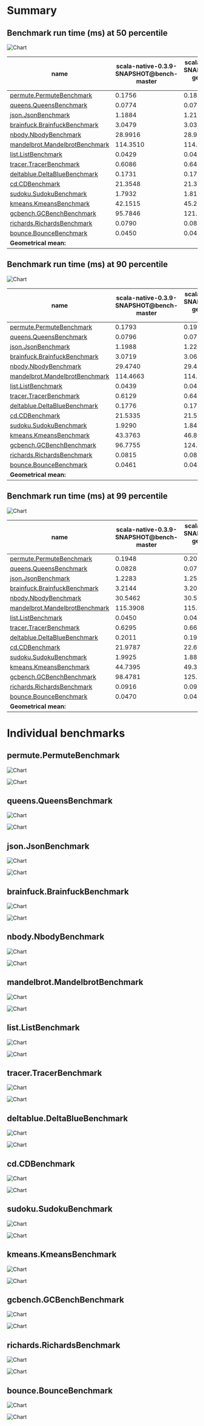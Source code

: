 # Summary
## Benchmark run time (ms) at 50 percentile 
![Chart](relative_percentile_50.png)

|name | scala-native-0.3.9-SNAPSHOT@bench-master | scala-native-0.3.9-SNAPSHOT@bench-gengc-512-2-false-1 |  | scala-native-0.3.9-SNAPSHOT@bench-gengc-512-1-false-1 | |
| -- | -- | -- | -- | -- | -- |
|[permute.PermuteBenchmark](#permutepermutebenchmark)|0.1756|0.1860|+5.94%|0.1878|+6.96%|
|[queens.QueensBenchmark](#queensqueensbenchmark)|0.0774|0.0770|__-0.52%__|0.0777|+0.39%|
|[json.JsonBenchmark](#jsonjsonbenchmark)|1.1884|1.2164|+2.35%|1.3134|+10.52%|
|[brainfuck.BrainfuckBenchmark](#brainfuckbrainfuckbenchmark)|3.0479|3.0371|__-0.36%__|3.0773|+0.97%|
|[nbody.NbodyBenchmark](#nbodynbodybenchmark)|28.9916|28.9571|__-0.12%__|28.9491|__-0.15%__|
|[mandelbrot.MandelbrotBenchmark](#mandelbrotmandelbrotbenchmark)|114.3510|114.6260|+0.24%|115.2118|+0.75%|
|[list.ListBenchmark](#listlistbenchmark)|0.0429|0.0455|+6.19%|0.0452|+5.35%|
|[tracer.TracerBenchmark](#tracertracerbenchmark)|0.6086|0.6406|+5.26%|0.6459|+6.14%|
|[deltablue.DeltaBlueBenchmark](#deltabluedeltabluebenchmark)|0.1731|0.1709|__-1.27%__|0.1779|+2.74%|
|[cd.CDBenchmark](#cdcdbenchmark)|21.3548|21.3177|__-0.17%__|21.1496|__-0.96%__|
|[sudoku.SudokuBenchmark](#sudokusudokubenchmark)|1.7932|1.8116|+1.03%|1.8222|+1.62%|
|[kmeans.KmeansBenchmark](#kmeanskmeansbenchmark)|42.1515|45.2073|+7.25%|45.7942|+8.64%|
|[gcbench.GCBenchBenchmark](#gcbenchgcbenchbenchmark)|95.7846|121.7880|+27.15%|106.8909|+11.60%|
|[richards.RichardsBenchmark](#richardsrichardsbenchmark)|0.0790|0.0833|+5.49%|0.0833|+5.36%|
|[bounce.BounceBenchmark](#bouncebouncebenchmark)|0.0450|0.0429|__-4.64%__|0.0441|__-2.11%__|
| __Geometrical mean:__|| |+3.36%| |+3.77%|
## Benchmark run time (ms) at 90 percentile 
![Chart](relative_percentile_90.png)

|name | scala-native-0.3.9-SNAPSHOT@bench-master | scala-native-0.3.9-SNAPSHOT@bench-gengc-512-2-false-1 |  | scala-native-0.3.9-SNAPSHOT@bench-gengc-512-1-false-1 | |
| -- | -- | -- | -- | -- | -- |
|[permute.PermuteBenchmark](#permutepermutebenchmark)|0.1793|0.1915|+6.78%|0.1943|+8.34%|
|[queens.QueensBenchmark](#queensqueensbenchmark)|0.0796|0.0788|__-1.00%__|0.0794|__-0.28%__|
|[json.JsonBenchmark](#jsonjsonbenchmark)|1.1988|1.2245|+2.14%|1.3322|+11.13%|
|[brainfuck.BrainfuckBenchmark](#brainfuckbrainfuckbenchmark)|3.0719|3.0648|__-0.23%__|3.1454|+2.39%|
|[nbody.NbodyBenchmark](#nbodynbodybenchmark)|29.4740|29.4155|__-0.20%__|29.4071|__-0.23%__|
|[mandelbrot.MandelbrotBenchmark](#mandelbrotmandelbrotbenchmark)|114.4663|114.7304|+0.23%|115.3142|+0.74%|
|[list.ListBenchmark](#listlistbenchmark)|0.0439|0.0462|+5.19%|0.0462|+5.12%|
|[tracer.TracerBenchmark](#tracertracerbenchmark)|0.6129|0.6438|+5.04%|0.6563|+7.09%|
|[deltablue.DeltaBlueBenchmark](#deltabluedeltabluebenchmark)|0.1776|0.1755|__-1.18%__|0.1846|+3.96%|
|[cd.CDBenchmark](#cdcdbenchmark)|21.5335|21.5591|+0.12%|21.4599|__-0.34%__|
|[sudoku.SudokuBenchmark](#sudokusudokubenchmark)|1.9290|1.8417|__-4.53%__|1.8835|__-2.36%__|
|[kmeans.KmeansBenchmark](#kmeanskmeansbenchmark)|43.3763|46.8621|+8.04%|47.0117|+8.38%|
|[gcbench.GCBenchBenchmark](#gcbenchgcbenchbenchmark)|96.7755|124.4890|+28.64%|114.5665|+18.38%|
|[richards.RichardsBenchmark](#richardsrichardsbenchmark)|0.0815|0.0853|+4.73%|0.0853|+4.75%|
|[bounce.BounceBenchmark](#bouncebouncebenchmark)|0.0461|0.0440|__-4.67%__|0.0445|__-3.55%__|
| __Geometrical mean:__|| |+3.01%| |+4.09%|
## Benchmark run time (ms) at 99 percentile 
![Chart](relative_percentile_99.png)

|name | scala-native-0.3.9-SNAPSHOT@bench-master | scala-native-0.3.9-SNAPSHOT@bench-gengc-512-2-false-1 |  | scala-native-0.3.9-SNAPSHOT@bench-gengc-512-1-false-1 | |
| -- | -- | -- | -- | -- | -- |
|[permute.PermuteBenchmark](#permutepermutebenchmark)|0.1948|0.2016|+3.53%|0.2032|+4.31%|
|[queens.QueensBenchmark](#queensqueensbenchmark)|0.0828|0.0796|__-3.81%__|0.0807|__-2.51%__|
|[json.JsonBenchmark](#jsonjsonbenchmark)|1.2283|1.2565|+2.29%|1.3735|+11.82%|
|[brainfuck.BrainfuckBenchmark](#brainfuckbrainfuckbenchmark)|3.2144|3.2083|__-0.19%__|3.2395|+0.78%|
|[nbody.NbodyBenchmark](#nbodynbodybenchmark)|30.5462|30.5840|+0.12%|30.4938|__-0.17%__|
|[mandelbrot.MandelbrotBenchmark](#mandelbrotmandelbrotbenchmark)|115.3908|115.6692|+0.24%|116.2750|+0.77%|
|[list.ListBenchmark](#listlistbenchmark)|0.0450|0.0474|+5.34%|0.0471|+4.71%|
|[tracer.TracerBenchmark](#tracertracerbenchmark)|0.6295|0.6633|+5.36%|0.6832|+8.52%|
|[deltablue.DeltaBlueBenchmark](#deltabluedeltabluebenchmark)|0.2011|0.1936|__-3.69%__|0.2176|+8.21%|
|[cd.CDBenchmark](#cdcdbenchmark)|21.9787|22.6551|+3.08%|21.8089|__-0.77%__|
|[sudoku.SudokuBenchmark](#sudokusudokubenchmark)|1.9925|1.8853|__-5.38%__|2.0239|+1.58%|
|[kmeans.KmeansBenchmark](#kmeanskmeansbenchmark)|44.7395|49.3281|+10.26%|48.3694|+8.11%|
|[gcbench.GCBenchBenchmark](#gcbenchgcbenchbenchmark)|98.4781|125.7317|+27.67%|117.0356|+18.84%|
|[richards.RichardsBenchmark](#richardsrichardsbenchmark)|0.0916|0.0920|+0.43%|0.0921|+0.59%|
|[bounce.BounceBenchmark](#bouncebouncebenchmark)|0.0470|0.0448|__-4.73%__|0.0461|__-1.94%__|
| __Geometrical mean:__|| |+2.43%| |+4.04%|
# Individual benchmarks
## permute.PermuteBenchmark
![Chart](percentile_permute.PermuteBenchmark.png)

![Chart](example_run_3_permute.PermuteBenchmark.png)

## queens.QueensBenchmark
![Chart](percentile_queens.QueensBenchmark.png)

![Chart](example_run_3_queens.QueensBenchmark.png)

## json.JsonBenchmark
![Chart](percentile_json.JsonBenchmark.png)

![Chart](example_run_3_json.JsonBenchmark.png)

## brainfuck.BrainfuckBenchmark
![Chart](percentile_brainfuck.BrainfuckBenchmark.png)

![Chart](example_run_3_brainfuck.BrainfuckBenchmark.png)

## nbody.NbodyBenchmark
![Chart](percentile_nbody.NbodyBenchmark.png)

![Chart](example_run_3_nbody.NbodyBenchmark.png)

## mandelbrot.MandelbrotBenchmark
![Chart](percentile_mandelbrot.MandelbrotBenchmark.png)

![Chart](example_run_3_mandelbrot.MandelbrotBenchmark.png)

## list.ListBenchmark
![Chart](percentile_list.ListBenchmark.png)

![Chart](example_run_3_list.ListBenchmark.png)

## tracer.TracerBenchmark
![Chart](percentile_tracer.TracerBenchmark.png)

![Chart](example_run_3_tracer.TracerBenchmark.png)

## deltablue.DeltaBlueBenchmark
![Chart](percentile_deltablue.DeltaBlueBenchmark.png)

![Chart](example_run_3_deltablue.DeltaBlueBenchmark.png)

## cd.CDBenchmark
![Chart](percentile_cd.CDBenchmark.png)

![Chart](example_run_3_cd.CDBenchmark.png)

## sudoku.SudokuBenchmark
![Chart](percentile_sudoku.SudokuBenchmark.png)

![Chart](example_run_3_sudoku.SudokuBenchmark.png)

## kmeans.KmeansBenchmark
![Chart](percentile_kmeans.KmeansBenchmark.png)

![Chart](example_run_3_kmeans.KmeansBenchmark.png)

## gcbench.GCBenchBenchmark
![Chart](percentile_gcbench.GCBenchBenchmark.png)

![Chart](example_run_3_gcbench.GCBenchBenchmark.png)

## richards.RichardsBenchmark
![Chart](percentile_richards.RichardsBenchmark.png)

![Chart](example_run_3_richards.RichardsBenchmark.png)

## bounce.BounceBenchmark
![Chart](percentile_bounce.BounceBenchmark.png)

![Chart](example_run_3_bounce.BounceBenchmark.png)

